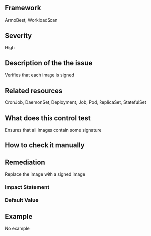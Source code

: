 ## Framework
ArmoBest, WorkloadScan
 
## Severity
High

## Description of the the issue
Verifies that each image is signed
 
## Related resources
CronJob, DaemonSet, Deployment, Job, Pod, ReplicaSet, StatefulSet
 
## What does this control test
Ensures that all images contain some signature
 
## How to check it manually

## Remediation
Replace the image with a signed image
 
### Impact Statement

### Default Value

## Example
No example
